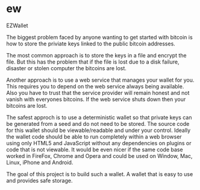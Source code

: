 ew
==

EZWallet

The biggest problem faced by anyone wanting to get started with bitcoin is how to store the priviate keys linked to the public bitcoin addresses. 

The most common approach is to store the keys in a file and encrypt the file. But this has the problem that if the file is lost due to a disk failure, disaster or stolen computer the bitcoins are lost.

Another approach is to use a web service that manages your wallet for you. This requires you to depend on the web service always being available. Also you have to trust that the service provider will remain honest and not vanish with everyones bitcoins. If the web service shuts down then your bitcoins are lost.

The safest approch is to use a deterministic wallet so that private keys can be generated from a seed and do not need to be stored. The source code for this wallet should be viewable/readable and under your control. Ideally the wallet code should be able to run completely within a web browser using only HTML5 and JavaScript without any dependencies on plugins or code that is not viewable. It would be even nicer if the same code base worked in FireFox, Chrome and Opera and could be used on Window, Mac, Linux, iPhone and Android.

The goal of this project is to build such a wallet. A wallet that is easy to use and provides safe storage.

